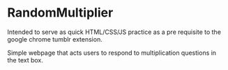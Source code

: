 # RandomMultiplier

Intended to serve as quick HTML/CSS/JS practice as a pre requisite to the google chrome tumblr extension.


Simple webpage that acts users to respond to multiplication questions in the text box. 
